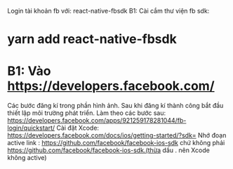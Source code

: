 Login tài khoản fb với: react-native-fbsdk
B1: Cài cắm thư viện fb sdk:

# yarn add react-native-fbsdk

# B1: Vào https://developers.facebook.com/

Các bước đăng kí trong phần hình ảnh.
Sau khi đăng kí thành công bắt đầu thiết lập môi trường phát triển.
Làm theo các bước sau:
https://developers.facebook.com/apps/921259178281044/fb-login/quickstart/
Cài đặt Xcode:
https://developers.facebook.com/docs/ios/getting-started/?sdk=
Nhớ đoạn active link : https://github.com/facebook/facebook-ios-sdk chứ không phải https://github.com/facebook/facebook-ios-sdk.(thừa dấu . nên Xcode không active)
